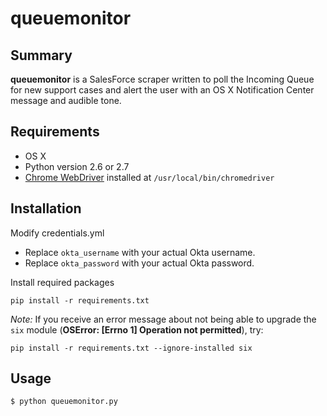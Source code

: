 # queuemonitor

## Summary
**queuemonitor** is a SalesForce scraper written to poll the Incoming Queue for new support cases and alert the user with an OS X Notification Center message and audible tone.

## Requirements
- OS X
- Python version 2.6 or 2.7
- [Chrome WebDriver](https://sites.google.com/a/chromium.org/chromedriver/downloads) installed at `/usr/local/bin/chromedriver`

## Installation
Modify credentials.yml
- Replace `okta_username` with your actual Okta username.
- Replace `okta_password` with your actual Okta password.

Install required packages
```
pip install -r requirements.txt
```

*Note:* If you receive an error message about not being able to upgrade the `six` module (**OSError: [Errno 1] Operation not permitted**), try:
```
pip install -r requirements.txt --ignore-installed six
```

## Usage
```
$ python queuemonitor.py
```




